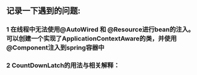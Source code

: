 ## 记录一下遇到的问题:

### 1 在线程中无法使用@AutoWired 和 @Resource进行bean的注入。可以创建一个实现了ApplicationContextAware的类，并使用@Component注入到spring容器中

### 2 CountDownLatch的用法与相关解释：
